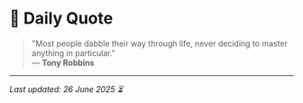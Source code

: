 # 📜 Daily Quote

> "Most people dabble their way through life, never deciding to master anything in particular."  
> — **Tony Robbins**

---

_Last updated: 26 June 2025 ⏳_
